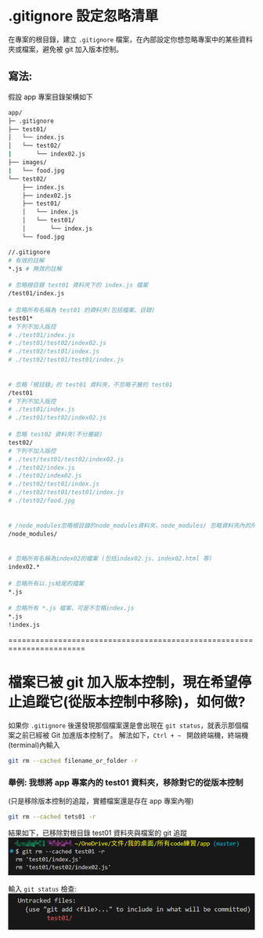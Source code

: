 # .gitignore 設定忽略清單

在專案的根目錄，建立 `.gitignore` 檔案，在內部設定你想忽略專案中的某些資料夾或檔案，避免被 git 加入版本控制。

## 寫法:

假設 app 專案目錄架構如下

```bash
app/
├─ .gitignore
├── test01/
│   └── index.js
│   └── test02/
|       └── index02.js
├── images/
|   └── food.jpg
└── test02/
    ├── index.js
    ├── index02.js
    ├── test01/
    │   └── index.js
    │   └── test01/
    │       └── index.js
    └── food.jpg

```

```bash
//.gitignore
# 有效的註解
*.js # 無效的註解

# 忽略根目錄 test01 資料夾下的 index.js 檔案
/test01/index.js

# 忽略所有名稱為 test01 的資料夾(包括檔案、目錄)
test01*
# 下列不加入版控
# ./test01/index.js
# ./test01/test02/index02.js
# ./test02/test01/index.js
# ./test02/test01/test01/index.js


# 忽略「根目錄」的 test01 資料夾，不忽略子層的 test01
/test01
# 下列不加入版控
# ./test01/index.js
# ./test01/test02/index02.js

# 忽略 test02 資料夾(不分層級)
test02/
# 下列不加入版控
# ./test/test01/test02/index02.js
# ./test02/index.js
# ./test02/index02.js
# ./test02/test01/index.js
# ./test02/test01/test01/index.js
# ./test02/food.jpg


# /node_modules忽略根目錄的node_modules資料夾，node_modules/ 忽略資料夾內的所有內容
/node_modules/


# 忽略所有名稱為index02的檔案 (包括index02.js、index02.html 等)
index02.*

# 忽略所有以.js結尾的檔案
*.js

# 忽略所有 *.js 檔案，可是不忽略index.js
*.js
!index.js

```

=======================================================================

# 檔案已被 git 加入版本控制，現在希望停止追蹤它(從版本控制中移除)，如何做?

如果你 `.gitignore` 後還發現那個檔案還是會出現在 `git status`，就表示那個檔案之前已經被 Git 加進版本控制了。
解法如下，`Ctrl + ~ ` 開啟終端機，終端機(terminal)內輸入

```bash
git rm --cached filename_or_folder -r
```

### 舉例: 我想將 app 專案內的 test01 資料夾，移除對它的從版本控制

(只是移除版本控制的追蹤，實體檔案還是存在 app 專案內喔)

```bash
git rm --cached tets01 -r
```

結果如下，已移除對根目錄 test01 資料夾與檔案的 git 追蹤
![alt text](image.png)

輸入 `git status` 檢查:
![alt text](image-1.png)
